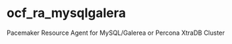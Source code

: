 ocf_ra_mysqlgalera
==================

Pacemaker Resource Agent for MySQL/Galerea or Percona XtraDB Cluster
